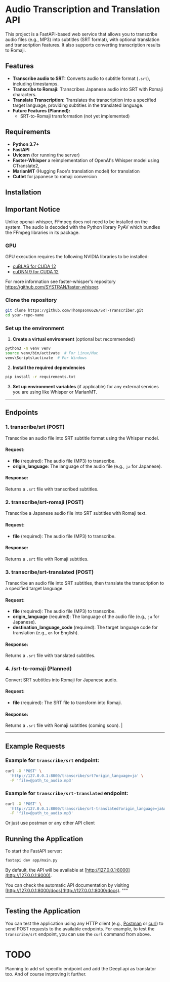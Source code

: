 # Audio Transcription and Translation API

This project is a FastAPI-based web service that allows you to transcribe audio files (e.g., MP3) into subtitles (SRT format), with optional translation and transcription features. It also supports converting transcription results to Romaji.

## Features

- **Transcribe audio to SRT:** Converts audio to subtitle format (`.srt`), including timestamps.
- **Transcribe to Romaji:** Transcribes Japanese audio into SRT with Romaji characters.
- **Translate Transcription:** Translates the transcription into a specified target language, providing subtitles in the translated language.
- **Future Features (Planned):** 
  - SRT-to-Romaji transformation (not yet implemented)

## Requirements

- **Python 3.7+**
- **FastAPI**
- **Uvicorn** (for running the server)
- **Faster-Whisper** a reimplementation of OpenAI's Whisper model using CTranslate2,
- **MarianMT** (Hugging Face's translation model) for translation
- **Cutlet** for japanese to romaji conversion

## Installation

## Important Notice

Unlike openai-whisper, FFmpeg does not need to be installed on the system. The audio is decoded with the Python library PyAV which bundles the FFmpeg libraries in its package.

### GPU

GPU execution requires the following NVIDIA libraries to be installed:

* [cuBLAS for CUDA 12](https://developer.nvidia.com/cublas)
* [cuDNN 9 for CUDA 12](https://developer.nvidia.com/cudnn)

For more information see faster-whisper's repository https://github.com/SYSTRAN/faster-whisper.

### Clone the repository

```bash
git clone https://github.com/Thompson6626/SRT-Transcriber.git
cd your-repo-name
```

### Set up the environment

1. **Create a virtual environment** (optional but recommended)

```bash
python3 -m venv venv
source venv/bin/activate  # For Linux/Mac
venv\Scripts\activate  # For Windows
```

2. **Install the required dependencies**

```bash
pip install -r requirements.txt
```

3. **Set up environment variables** (if applicable) for any external services you are using like Whisper or MarianMT.


---

## Endpoints

### 1. **transcribe/srt** (POST)
Transcribe an audio file into SRT subtitle format using the Whisper model.

#### Request:
- **file** (required): The audio file (MP3) to transcribe.
- **origin_language**: The language of the audio file (e.g., `ja` for Japanese).

#### Response:
Returns a `.srt` file with transcribed subtitles.

### 2. **transcribe/srt-romaji** (POST)
Transcribe a Japanese audio file into SRT subtitles with Romaji text.

#### Request:
- **file** (required): The audio file (MP3) to transcribe.

#### Response:
Returns a `.srt` file with Romaji subtitles.

### 3. **transcribe/srt-translated** (POST)
Transcribe an audio file into SRT subtitles, then translate the transcription to a specified target language.

#### Request:
- **file** (required): The audio file (MP3) to transcribe.
- **origin_language** (required): The language of the audio file (e.g., `ja` for Japanese).
- **destination_language_code** (required): The target language code for translation (e.g., `en` for English).

#### Response:
Returns a `.srt` file with translated subtitles.

### 4. **/srt-to-romaji** (Planned)
Convert SRT subtitles into Romaji for Japanese audio.

#### Request:
- **file** (required): The SRT file to transform into Romaji.

#### Response:
Returns a `.srt` file with Romaji subtitles (coming soon).
|

---

## Example Requests

### Example for `transcribe/srt` endpoint:

```bash
curl -X 'POST' \
  'http://127.0.0.1:8000/transcribe/srt?origin_language=ja' \
  -F 'file=@path_to_audio.mp3'
```

### Example for `transcribe/srt-translated` endpoint:

```bash
curl -X 'POST' \
  'http://127.0.0.1:8000/transcribe/srt-translated?origin_language=ja&destination_language_code=en' \
  -F 'file=@path_to_audio.mp3'
```

Or just use postman or any other API client

## Running the Application

To start the FastAPI server:

```bash
fastapi dev app/main.py
```

By default, the API will be available at [http://127.0.0.1:8000](http://127.0.0.1:8000).

You can check the automatic API documentation by visiting [http://127.0.0.1:8000/docs](http://127.0.0.1:8000/docs).
"""

---

## Testing the Application

You can test the application using any HTTP client (e.g., [Postman](https://www.postman.com/) or [curl](https://curl.se/)) to send POST requests to the available endpoints. For example, to test the `transcribe/srt` endpoint, you can use the `curl` command from above.

# TODO

Planning to add srt specific endpoint and add the Deepl api as translator too.
And of course improving it further.
